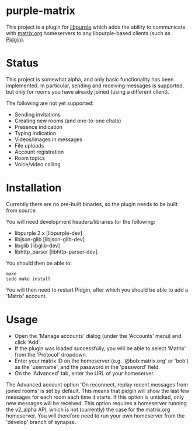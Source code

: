 # purple-matrix

This project is a plugin for
[libpurple](https://developer.pidgin.im/wiki/WhatIsLibpurple) which adds the
ability to communicate with [matrix.org](http://matrix.org) homeservers to any
libpurple-based clients (such as [Pidgin](http://www.pidgin.im)).

# Status

This project is somewhat alpha, and only basic functionality has been
implemented. In particular, sending and receiving messages is supported, but
only for rooms you have already joined (using a different client).

The following are not yet supported:
 * Sending invitations
 * Creating new rooms (and one-to-one chats)
 * Presence indication
 * Typing indication
 * Videos/images in messages
 * File uploads
 * Account registration
 * Room topics
 * Voice/video calling


# Installation

Currently there are no pre-built binaries, so the plugin needs to be built
from source.

You will need development headers/libraries for the following:
* libpurple 2.x [libpurple-dev]
* libjson-glib  [libjson-glib-dev]
* libglib [libglib-dev]
* libhttp_parser [libhttp-parser-dev].

You should then be able to:

```
make
sudo make install
```

You will then need to restart Pidgin, after which you should be able to add a
'Matrix' account.

# Usage

* Open the 'Manage accounts' dialog (under the 'Accounts' menu) and click 
  'Add'.
* If the plugin was loaded successfully, you will be able to select 'Matrix'
  from the 'Protocol' dropdown.
* Enter your matrix ID on the homeserver (e.g. '@bob:matrix.org' or 'bob') as
  the 'username', and the password in the 'password' field.
* On the 'Advanced' tab, enter the URL of your homeserver.


The Advanced account option 'On reconnect, replay recent messages from joined
rooms' is set by default. This means that pidgin will show the last few 
messages for each room each time it starts.  If this option is unticked, only
new messages will be received.  This option requires a homeserver running the 
v2_alpha API, which is not (currently) the case for the matrix.org homeserver.
You will therefore need to run your own homeserver from the 'develop' branch 
of synapse.
